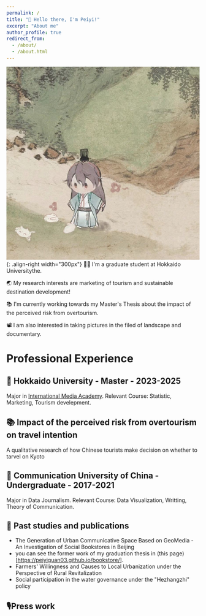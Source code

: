 ```yaml
---
permalink: /
title: "🍵 Hello there, I'm Peiyi!"
excerpt: "About me"
author_profile: true
redirect_from: 
  - /about/
  - /about.html
---
```




![Illustration of perfect yuanji](/images/yuanji.jpg){: .align-right width="300px"}
👩‍💻 I'm a graduate student at Hokkaido Universitythe.

🌏 My research interests are marketing of tourism and sustainable destination development!

📚 I'm currently working towards my Master's Thesis about the impact of the perceived risk from overtourism.

📽️ I am also interested in taking pictures in the filed of landscape and documentary.

# Professional Experience

## 🌲 Hokkaido University - Master - 2023-2025
Major in [International Media Academy](https://www.imc.hokudai.ac.jp/). Relevant Course: Statistic, Marketing, Tourism develepment.

## 📚 Impact of the perceived risk from overtourism on travel intention
A qualitative research of how Chinese tourists make decision on whether to tarvel on Kyoto

## 🌱 Communication University of China - Undergraduate - 2017-2021
Major in Data Journalism. Relevant Course: Data Visualization, Writting, Theory of Communication.

## 📜 Past studies and publications
-  The Generation of Urban Communicative Space Based on GeoMedia - An Investigation of Social Bookstores in Beijing
-  you can see the former work of my graduation thesis in (this page)[https://peiyiguan03.github.io/bookstore/].
-  Farmers' Willingness and Causes to Local Urbanization under the Perspective of Rural Revitalization
-  Social participation in the water governance under the "Hezhangzhi" policy

## 🎙Press work






